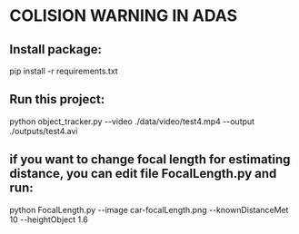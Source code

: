 # COLISION WARNING IN ADAS


## Install package:
pip install -r requirements.txt

## Run this project:
python object_tracker.py --video ./data/video/test4.mp4 --output ./outputs/test4.avi


## if you want to change focal length for estimating distance, you can edit file FocalLength.py and run: 
python FocalLength.py --image car-focalLength.png --knownDistanceMet 10 --heightObject 1.6
